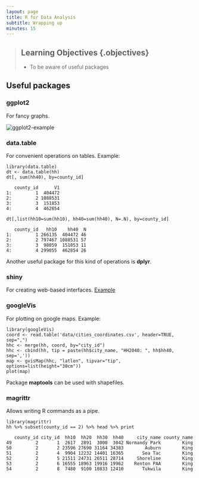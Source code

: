 ```yaml
---
layout: page
title: R for Data Analysis
subtitle: Wrapping up
minutes: 15
---
```


> ## Learning Objectives {.objectives}
>
> * To be aware of useful packages
>



## Useful packages

### ggplot2
For fancy graphs.

<img src="fig/08-plot-ggplot2-ch5-sol-1.png" alt="ggplot2-example" />

### data.table

For convenient operations on tables. Example:


~~~{.r}
library(data.table)
dt <- data.table(hh)
dt[, sum(hh40), by=county_id]
~~~



~~~{.output}
   county_id      V1
1:         1  404472
2:         2 1088531
3:         3  151853
4:         4  462854

~~~



~~~{.r}
dt[,list(hh10=sum(hh10), hh40=sum(hh40), N=.N), by=county_id]
~~~



~~~{.output}
   county_id   hh10    hh40  N
1:         1 266135  404472 46
2:         2 797467 1088531 57
3:         3  98059  151853 11
4:         4 299055  462854 26

~~~

Another useful package for this kind of operations is **dplyr**.

### shiny
For creating web-based interfaces. [Example](https://rstudio.stat.washington.edu/shiny/wppExplorer/inst/explore/)

### googleVis
For plotting on google maps. Example:

~~~{.r}
library(googleVis)
coord <- read.table('data/cities_coordinates.csv', header=TRUE, sep=",")
hhc <- merge(hh, coord, by="city_id")
hhc <- cbind(hh, tip = paste(hh$city_name, "HH2040: ", hh$hh40, sep=','))
map <- gvisMap(hhc, "latlon", tipvar="tip", options=list(height="30cm"))
plot(map)
~~~

Package **maptools** can be used with shapefiles.

### magrittr
Allows writing R commands as a pipe.

~~~{.r}
library(magrittr)
hh %>% subset(county_id == 2) %>% head %>% print
~~~



~~~{.output}
   county_id city_id  hh10  hh20  hh30  hh40     city_name county_name
49         2       1  2617  2891  3000  3042 Normandy Park        King
50         2       2 23596 27690 31164 34383        Auburn        King
51         2       4  9904 12232 14401 16365       Sea Tac        King
52         2       5 21511 24731 26511 28714     Shoreline        King
53         2       6 16555 18963 19916 19962    Renton PAA        King
54         2       8  7480  9100 10833 12410       Tukwila        King

~~~
